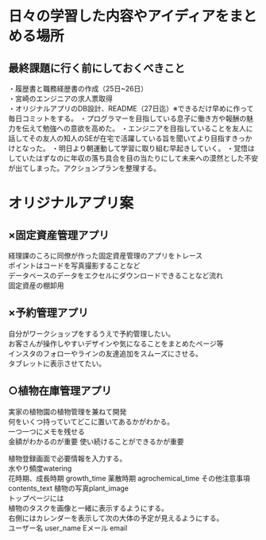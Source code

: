 # 日々の学習した内容やアイディアをまとめる場所

## 最終課題に行く前にしておくべきこと  
・履歴書と職務経歴書の作成（25日~26日）  
・宮崎のエンジニアの求人票取得  
・オリジナルアプリのDB設計、README（27日迄）※できるだけ早めに作って毎日コミットをする。 
・プログラマーを目指している息子に働き方や報酬の魅力を伝えて勉強への意欲を高めた。
・エンジニアを目指していることを友人に話してその友人の知人のSEが在宅で活躍している旨を聞いてより目指すきっかけとなった。
・明日より朝運動して学習に取り組む早起きしていく。
・覚悟はしていたはずなのに年収の落ち具合を目の当たりにして未来への漠然とした不安が出てしまった。アクションプランを整理する。


# オリジナルアプリ案

## ×固定資産管理アプリ  
経理課のころに同僚が作った固定資産管理のアプリをトレース  
ポイントはコードを写真撮影することなど  
データベースのデータをエクセルにダウンロードできることなど流れ  
固定資産の棚卸用  

## ×予約管理アプリ  
自分がワークショップをするうえで予約管理したい。  
お客さんが操作しやすいデザインや気になることをまとめたページ等  
インスタのフォローやラインの友達追加をスムーズにさせる。  
タブレットに表示させてたい。  

## ○植物在庫管理アプリ  
実家の植物園の植物管理を兼ねて開発  
何をいくつ持っていてどこに置いてあるかがわかる。  
一つ一つにメモを残せる  
金額がわかるのが重要
使い続けることができるかが重要  

植物登録画面で必要情報を入力する。  
水やり頻度watering  
花時期、成長時期 growth_time 
薬散時期  agrochemical_time
その他注意事項contents_text
植物の写真plant_image  
トップページには  
植物のタスクを画像と一緒に表示するようにする。  
右側にはカレンダーを表示して次の大体の予定が見えるようにする。  
ユーザー名 user_name
Eメール email
